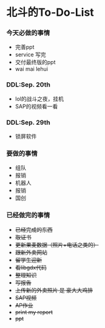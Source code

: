 北斗的To-Do-List
==================

### 今天必做的事情

- 完善ppt
- service 写完
- 交付最终版的ppt
- wai mai  lehui

### DDL:Sep. 20th

- lol的战斗之夜，挂机
- SAP的视频看一看

### DDL:Sep. 29th

- 锁屏软件


### 要做的事情

- 组队
- 报销
- 机器人
- 报销
- 国创
    

### 已经做完的事情

- ~~已经完成的东西~~
- ~~取证书~~
- ~~更新果麦数据（照片+电话之类的）~~
- ~~跟新外卖网站~~
- ~~留学生迎新~~
- ~~看libgdx代码~~
- ~~整理知识~~
- ~~写报告~~
- ~~上传新的外卖照片 是 豪大大鸡排~~
- ~~SAP视频~~
- ~~AP作业~~
- ~~print my report~~
- ~~ppt~~
